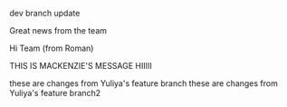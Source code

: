 dev branch update

Great news from the team

Hi Team (from Roman)

THIS IS MACKENZIE'S MESSAGE HIIIII

these are changes from Yuliya's feature branch
these are changes from Yuliya's feature branch2
